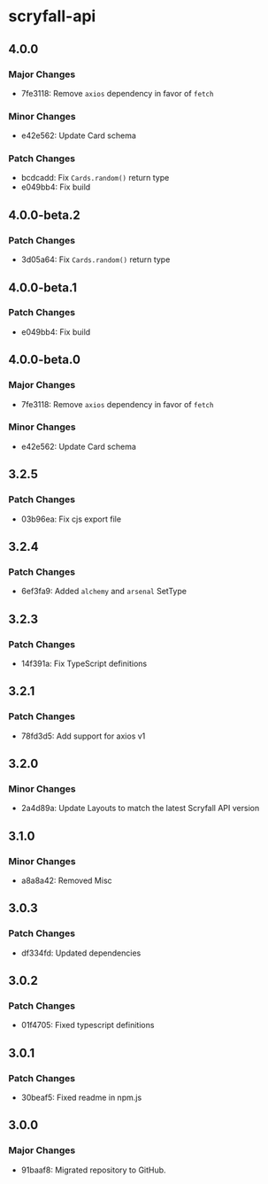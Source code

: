 # scryfall-api

## 4.0.0

### Major Changes

- 7fe3118: Remove `axios` dependency in favor of `fetch`

### Minor Changes

- e42e562: Update Card schema

### Patch Changes

- bcdcadd: Fix `Cards.random()` return type
- e049bb4: Fix build

## 4.0.0-beta.2

### Patch Changes

- 3d05a64: Fix `Cards.random()` return type

## 4.0.0-beta.1

### Patch Changes

- e049bb4: Fix build

## 4.0.0-beta.0

### Major Changes

- 7fe3118: Remove `axios` dependency in favor of `fetch`

### Minor Changes

- e42e562: Update Card schema

## 3.2.5

### Patch Changes

- 03b96ea: Fix cjs export file

## 3.2.4

### Patch Changes

- 6ef3fa9: Added `alchemy` and `arsenal` SetType

## 3.2.3

### Patch Changes

- 14f391a: Fix TypeScript definitions

## 3.2.1

### Patch Changes

- 78fd3d5: Add support for axios v1

## 3.2.0

### Minor Changes

- 2a4d89a: Update Layouts to match the latest Scryfall API version

## 3.1.0

### Minor Changes

- a8a8a42: Removed Misc

## 3.0.3

### Patch Changes

- df334fd: Updated dependencies

## 3.0.2

### Patch Changes

- 01f4705: Fixed typescript definitions

## 3.0.1

### Patch Changes

- 30beaf5: Fixed readme in npm.js

## 3.0.0

### Major Changes

- 91baaf8: Migrated repository to GitHub.
